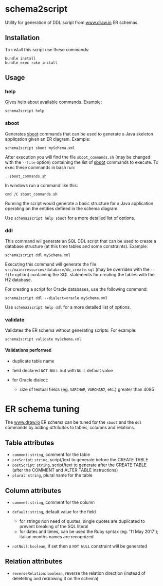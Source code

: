 # schema2script
Utility for generation of DDL script from www.draw.io ER schemas.

## Installation
To install this script use these commands:

```
bundle install
bundle exec rake install
```

## Usage

### help
Gives help about available commands. Example:

```
schema2script help
```

### sboot
Generates [sboot](https://github.com/Simo/sboot) commands that can be used to generate a Java skeleton application given an ER diagram. Example:

```
schema2script sboot mySchema.xml
```

After execution you will find the file `sboot_commands.sh` (may be changed with the `--file` option) containing the list of [sboot](https://github.com/Simo/sboot) commands to execute. To exec these commands in bash run:

```
. sboot_commands.sh
```

In windows run a command like this:

```
cmd /C sboot_commands.sh
```

Running the script would generate a basic structure for a Java application operating on the entities defined in the schema diagram.

Use `schema2script help sboot` for a more detailed list of options.

### ddl
This command wil generate an SQL DDL script that can be used to create a database structure (at this time tables and some constraints). Example:

```
schema2script ddl mySchema.xml
```

Executing this command will generate the file `src/main/resources/database/db_create.sql` (may be overriden with the `--file` option) containing the SQL statements for creating the tables with the H2 database.

For creating a script for Oracle databases, use the following command:

```
schema2script ddl --dialect=oracle mySchema.xml
```

Use `schema2script help ddl` for a more detailed list of options.

### validate
Validates the ER schema without generating scripts. For example:

```
schema2script validate mySchema.xml
```

#### Validations performed

* duplicate table name
* field declared `NOT NULL` but with `NULL` default value
* for Oracle dialect:

    * size of textual fields (eg. `VARCHAR`, `VARCHAR2`, etc.) greater than 4095

# ER schema tuning
The www.draw.io ER schema can be tuned for the `sboot` and the `ddl` commands by adding *attributes* to tables, columns and relations.

## Table attributes

* `comment`: `string`, comment for the table
* `preScript`: `string`, script/text to generate before the CREATE TABLE
* `postScript`: `string`, script/text to generate after the CREATE TABLE (after the COMMENT and ALTER TABLE instructions)
* `plural`: `string`, plural name for the table

## Column attributes

* `comment`: `string`, comment for the column
* `default`: `string`, default value for the field

    * for strings non need of quotes; single quotes are duplicated to prevent breaking of the SQL literal
    * for dates and times, can be used the Ruby syntax (eg. '11 May 2017'); italian months names are recognized
    
* `notNull`: `boolean`, if set then a `NOT NULL` constraint will be generated

## Relation attributes

* `reverseRelation`: `boolean`, reverse the relation direction (instead of deleteting and redrawing it on the schema)
